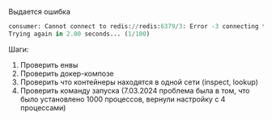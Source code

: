 Выдается ошибка
```python
consumer: Cannot connect to redis://redis:6379/3: Error -3 connecting to redis:6379. Lookup timed out..
Trying again in 2.00 seconds... (1/100)
``` 
Шаги:
1. Проверить енвы
2. Проверить докер-композе
3. Проверить что контейнеры находятся в одной сети (inspect, lookup)
4. Проверить команду запуска (7.03.2024 проблема была в том, что было установлено 1000 процессов, вернули настройку с 4 процессами)